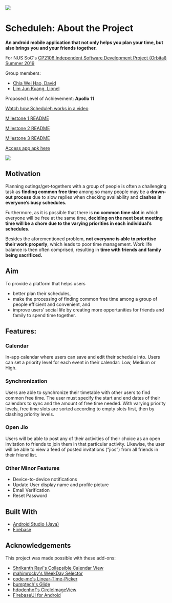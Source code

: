 ![](https://i.ibb.co/vjx6QRP/Title.png)
  
# Scheduleh: About the Project
**An android mobile application that not only helps you plan your time, but also brings you and your friends together.**

For NUS SoC's [CP2106 Independent Software Development Project (Orbital) Summer 2019](https://orbital.comp.nus.edu.sg/)

Group members: 
* [Chia Wei Hao, David](https://github.com/Davidcwh)
* [Lim Jun Kuang, Lionel](https://github.com/lionlim97)

Proposed Level of Achievement: **Apollo 11**

[Watch how Scheduleh works in a video](https://youtu.be/JKkEzxQJGJs)

[Milestone 1 README](https://docs.google.com/document/d/1VsYxOLQgMlVit1d9XhJdfoppAwLYL2NbBx27VIrHTyY/edit?usp=sharing)

[Milestone 2 README](https://docs.google.com/document/d/1guSXiYlIAyE2DObrG25iAU72XaYBo3ywZDIV3opREJs/edit?usp=sharing)

[Milestone 3 README](https://docs.google.com/document/d/1XaD-jkOmDCYLBXLr7w-DypuZMqs2a_N4ZnNnVluCt28/edit?usp=sharing)

[Access app apk here](app/release/Scheduleh.apk)


![](https://i.ibb.co/ZzxXBKz/readme-Title.png)

## Motivation

Planning outings/get-togethers with a group of people is often a challenging task as **finding common free time** among so many people may be a **drawn-out process** due to slow replies when checking availability and **clashes in everyone’s busy schedules.** 

Furthermore, as it is possible that there is **no common time slot** in which everyone will be free at the same time, **deciding on the next best meeting time will be a chore due to the varying priorities in each individual’s schedules.**

Besides the aforementioned problem, **not everyone is able to prioritise their work properly**, which leads to poor time management. Work life balance is then often comprised, resulting in **time with friends and family being sacrificed.** 

## Aim
To provide a platform that helps users 
* better plan their schedules, 
* make the processing of finding common free time among a group of people efficient and convenient, and 
* improve users’ social life by creating more opportunities for friends and family to spend time together.

## Features:

### Calendar
In-app calendar where users can save and edit their schedule into.
Users can set a priority level for each event in their calendar: Low, Medium or High.

### Synchronization 
Users are able to synchronize their timetable with other users to find common free time. 
The user must specify the start and end dates of their calendars to sync and the amount of free time needed. With varying priority levels, free time slots are sorted according to empty slots first, then by clashing priority levels.

### Open Jio 
Users will be able to post any of their activities of their choice as an open invitation to friends to join them in that particular activity. 
Likewise, the user will be able to view a feed of posted invitations (“jios”) from all friends in their friend list.

### Other Minor Features
* Device-to-device notifications
* Update User display name and profile picture
* Email Verification
* Reset Password

## Built With
* [Android Studio (Java)](https://developer.android.com/studio)
* [Firebase](https://firebase.google.com/)

## Acknowledgements
This project was made possible with these add-ons:
* [Shrikanth Ravi's Collapsible Calendar View](http://shrikanthravi.me/Collapsible-Calendar-View-Android/)
* [mahimrocky's WeekDay Selector](https://github.com/mahimrocky/WeekDaySelector)
* [code-mc's Linear-Time-Picker](https://github.com/code-mc/linear-time-picker)
* [bumptech's Glide](https://github.com/bumptech/glide)
* [hdodenhof's CircleImageView](https://github.com/hdodenhof/CircleImageView)
* [FirebaseUI for Android](https://github.com/firebase/FirebaseUI-Android)




